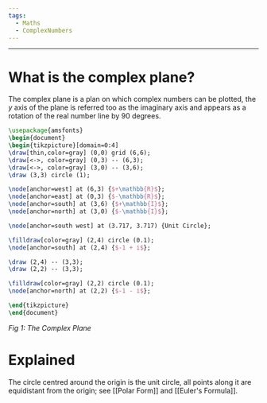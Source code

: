 ```yaml
---
tags:
  - Maths
  - ComplexNumbers
---
```

---

# What is the complex plane?

The complex plane is a plan on which complex numbers can be plotted, the $y$ axis of the plane is referred too as the imaginary axis and appears as a rotation of the real number line by 90 degrees.

``` tikz
\usepackage{amsfonts}
\begin{document}
\begin{tikzpicture}[domain=0:4]
\draw[thin,color=gray] (0,0) grid (6,6);
\draw[<->, color=gray] (0,3) -- (6,3);
\draw[<->, color=gray] (3,0) -- (3,6);
\draw (3,3) circle (1);

\node[anchor=west] at (6,3) {$+\mathbb{R}$};
\node[anchor=east] at (0,3) {$-\mathbb{R}$};
\node[anchor=south] at (3,6) {$+\mathbb{I}$};
\node[anchor=north] at (3,0) {$-\mathbb{I}$};

\node[anchor=south west] at (3.717, 3.717) {Unit Circle};

\filldraw[color=gray] (2,4) circle (0.1);
\node[anchor=south] at (2,4) {$-1 + i$};

\draw (2,4) -- (3,3);
\draw (2,2) -- (3,3);

\filldraw[color=gray] (2,2) circle (0.1);
\node[anchor=north] at (2,2) {$-1 - i$};

\end{tikzpicture}
\end{document}
```
*Fig 1: The Complex Plane*


# Explained

The circle centred around the origin is the unit circle, all points along it are equidistant from the origin; see [[Polar Form]] and [[Euler's Formula]].